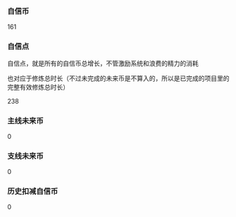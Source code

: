 ### 自信币
161

### 自信点
自信点，就是所有的自信币总增长，不管激励系统和浪费的精力的消耗

也对应于修炼总时长（不过未完成的未来币是不算入的，所以是已完成的项目里的完整有效修炼总时长）

238

### 主线未来币
0

### 支线未来币
0

### 历史扣减自信币
0
